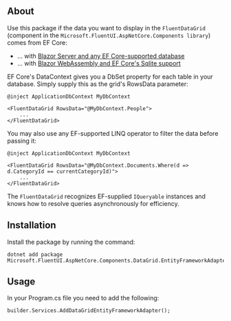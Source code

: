 ## About 
Use this package if the data you want to display in the `FluentDataGrid` (component in the `Microsoft.FluentUI.AspNetCore.Components library`) comes from EF Core:

- ... with [Blazor Server and any EF Core-supported database](https://docs.microsoft.com/en-us/aspnet/core/blazor/blazor-server-ef-core)
- ... with [Blazor WebAssembly and EF Core's Sqlite support](https://www.youtube.com/watch?v=2UPiKgHv8YE)

EF Core's DataContext gives you a DbSet property for each table in your database. Simply supply this as the grid's RowsData parameter:
```
@inject ApplicationDbContext MyDbContext

<FluentDataGrid RowsData="@MyDbContext.People">
    ...
</FluentDataGrid>
```
You may also use any EF-supported LINQ operator to filter the data before passing it:
```
@inject ApplicationDbContext MyDbContext

<FluentDataGrid RowsData="@MyDbContext.Documents.Where(d => d.CategoryId == currentCategoryId)">
    ...
</FluentDataGrid>
```

The `FluentDataGrid` recognizes EF-supplied `IQueryable` instances and knows how to resolve queries asynchronously for efficiency.

## Installation
Install the package by running the command:
```
dotnet add package Microsoft.FluentUI.AspNetCore.Components.DataGrid.EntityFrameworkAdapter
```

## Usage
In your Program.cs file you need to add the following:
```
builder.Services.AddDataGridEntityFrameworkAdapter();
```
